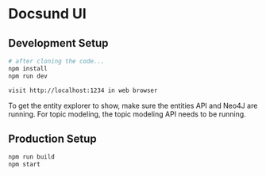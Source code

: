 # Docsund UI

## Development Setup

```sh
# after cloning the code...
npm install
npm run dev

visit http://localhost:1234 in web browser
```

To get the entity explorer to show, make sure the entities API and Neo4J are running.
For topic modeling, the topic modeling API needs to be running.

## Production Setup

```sh
npm run build
npm start
```
